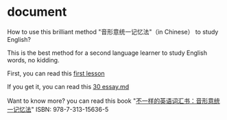# document
How to use this brilliant method "音形意统一记忆法"（in Chinese） to study English?

This is the best method for a second language learner to study English words, no kidding.

First, you can read this [first lesson](https://github.com/englishword/document/blob/master/first_lesson.md)

If you get it, you can read this [30 essay.md](https://github.com/englishword/document/blob/master/30_essay.md)

Want to know more? you can read this book "[不一样的英语词汇书：音形意统一记忆法](https://isbnsearch.org/isbn/9787313156365 "詹先觉. 不一样的英语词汇书：音形意统一记忆法[M]. 上海交通大学出版社，2016.")"  ISBN: 978-7-313-15636-5
